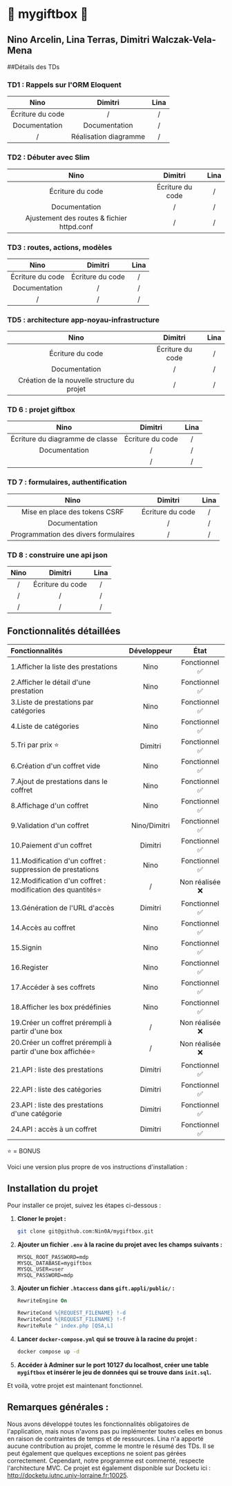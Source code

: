 # 🌟 mygiftbox 🌟
## Nino Arcelin, Lina Terras, Dimitri Walczak-Vela-Mena

##Détails des TDs

### TD1 : Rappels sur l'ORM Eloquent
| **Nino**                                          | **Dimitri**                             | **Lina** |
|:-:                                                |:-:                                      |:-:|
| Écriture du code                                  | /                                       | / |
| Documentation                                     | Documentation                           | / |
| /                                                 | Réalisation diagramme                   | / |

### TD2 : Débuter avec Slim
| **Nino**                                          | **Dimitri**                             | **Lina** |
|:-:                                                |:-:                                      |:-:|
| Écriture du code                                  | Écriture du code                        | / |
| Documentation                                     | /                                       | / |
| Ajustement des routes & fichier httpd.conf        | /                                       | / |

### TD3 : routes, actions, modèles
| **Nino**                                          | **Dimitri**                             | **Lina** |
|:-:                                                |:-:                                      |:-:|
| Écriture du code                                  | Écriture du code                        | / |
| Documentation                                     | /                                       | / |
|        /                                          | /                                       | / |

### TD5 : architecture app-noyau-infrastructure
| **Nino**                                          | **Dimitri**                             | **Lina** |
|:-:                                                |:-:                                      |:-:|
| Écriture du code                                  | Écriture du code                        | / |
| Documentation                                     | /                                       | / |
| Création de la nouvelle structure du projet       | /                                       | / |

### TD 6 : projet giftbox
| **Nino**                                          | **Dimitri**                             | **Lina** |
|:-:                                                |:-:                                      |:-:|
| Écriture du diagramme de classe                   | Écriture du code                        | / |
| Documentation                                     | /                                       | / |
|                | /                                       | / |

### TD 7 : formulaires, authentification
| **Nino**                                          | **Dimitri**                             | **Lina** |
|:-:                                                |:-:                                      |:-:|
| Mise en place des tokens CSRF                     | Écriture du code                        | / |
| Documentation                                     | /                                       | / |
| Programmation des divers formulaires              | /                                       | / |

### TD 8 : construire une api json
| **Nino**                                          | **Dimitri**                             | **Lina** |
|:-:                                                |:-:                                      |:-:|
| /                                                 | Écriture du code                        | / |
| /                                                 | /                                       | / |
| /                                                 | /                                       | / |

## Fonctionnalités détaillées

| Fonctionnalités                                          | Développeur                         | État |
|:-                                                       |:-:                                  |:-:|
| 1.Afficher la liste des prestations                        | Nino                                | Fonctionnel ✅ |
| 2.Afficher le détail d'une prestation                      | Nino                                | Fonctionnel ✅ |
| 3.Liste de prestations par catégories                      | Nino                                | Fonctionnel ✅ |
| 4.Liste de catégories                                      | Nino                                | Fonctionnel ✅ |
| 5.Tri par prix ⭐️                                             | Dimitri                             | Fonctionnel ✅ |
| 6.Création d'un coffret vide                               | Nino                                | Fonctionnel ✅ |
| 7.Ajout de prestations dans le coffret                     | Nino                                | Fonctionnel ✅ |
| 8.Affichage d'un coffret                                   | Nino                                | Fonctionnel ✅ |
| 9.Validation d'un coffret                                  | Nino/Dimitri                        | Fonctionnel ✅ |
| 10.Paiement d'un coffret                                    | Dimitri                             | Fonctionnel ✅ |
| 11.Modification d'un coffret : suppression de prestations   | Nino                                | Fonctionnel ✅ |
| 12.Modification d'un coffret : modification des quantités⭐️   | /                                   | Non réalisée ❌ |
| 13.Génération de l'URL d'accès                              | Dimitri                             | Fonctionnel ✅ |
| 14.Accès au coffret                                         | Nino                                | Fonctionnel ✅ |
| 15.Signin                                                   | Nino                                | Fonctionnel ✅ |
| 16.Register                                                 | Nino                                | Fonctionnel ✅ |
| 17.Accéder à ses coffrets                                   | Nino                                | Fonctionnel ✅ |
| 18.Afficher les box prédéfinies                             | Nino                                | Fonctionnel ✅ |
| 19.Créer un coffret prérempli à partir d'une box            | /                                   | Non réalisée ❌ |
| 20.Créer un coffret prérempli à partir d'une box affichée⭐️   | /                                   | Non réalisée ❌ |
| 21.API : liste des prestations                              | Dimitri                             | Fonctionnel ✅ |
| 22.API : liste des catégories                               | Dimitri                             | Fonctionnel ✅ |
| 23.API : liste des prestations d'une catégorie              | Dimitri                             | Fonctionnel ✅ |
| 24.API : accès à un coffret                                 | Dimitri                             | Fonctionnel ✅ |

⭐️ = BONUS

Voici une version plus propre de vos instructions d'installation :

## Installation du projet

Pour installer ce projet, suivez les étapes ci-dessous :

1. **Cloner le projet :**

    ```bash
    git clone git@github.com:Nin0A/mygiftbox.git
    ```

2. **Ajouter un fichier `.env` à la racine du projet avec les champs suivants :**

    ```plaintext
    MYSQL_ROOT_PASSWORD=mdp
    MYSQL_DATABASE=mygiftbox
    MYSQL_USER=user
    MYSQL_PASSWORD=mdp
    ```

3. **Ajouter un fichier `.htaccess` dans `gift.appli/public/` :**

    ```apache
    RewriteEngine On

    RewriteCond %{REQUEST_FILENAME} !-d
    RewriteCond %{REQUEST_FILENAME} !-f
    RewriteRule ^ index.php [QSA,L]
    ```

4. **Lancer `docker-compose.yml` qui se trouve à la racine du projet :**

    ```bash
    docker compose up -d
    ```

5. **Accéder à Adminer sur le port **10127** du localhost, créer une table `mygiftbox` et insérer le jeu de données qui se trouve dans `init.sql`.**

Et voilà, votre projet est maintenant fonctionnel.

## Remarques générales :

Nous avons développé toutes les fonctionnalités obligatoires de l'application, mais nous n'avons pas pu implémenter toutes celles en bonus en raison de contraintes de temps et de ressources. Lina n'a apporté aucune contribution au projet, comme le montre le résumé des TDs. Il se peut également que quelques exceptions ne soient pas gérées correctement. Cependant, notre programme est commenté, respecte l'architecture MVC. Ce projet est également disponible sur Docketu ici : http://docketu.iutnc.univ-lorraine.fr:10025.



